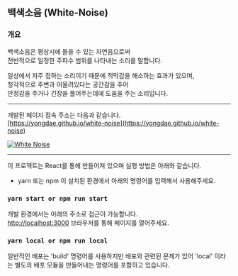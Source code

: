 ## 백색소음 (White-Noise)

### 개요

백색소음은 평상시에 들을 수 있는 자연음으로써<br/>
전반적으로 일정한 주파수 범위를 나타내는 소리를 말합니다.<br/>

일상에서 자주 접하는 소리이기 때문에 적막감을 해소하는 효과가 있으며,<br/>
청각적으로 주변과 어울려있다는 공간감을 주어<br/>
안정감을 주거나 긴장을 풀어주는데에 도움을 주는 소리입니다.<br/>

---

개발된 페이지 접속 주소는 다음과 같습니다.<br/>
[https://yongdae.github.io/white-noise](https://yongdae.github.io/white-noise)

[![White Noise](https://github.com/yongdae/white-noise/blob/master/images/Thumbnail.png)](https://youtu.be/N0-FgbhV6W4 "White-Noise")

---

이 프로젝트는 React를 통해 만들어져 있으며
실행 방법은 아래와 같습니다.

* yarn 또는 npm 이 설치된 환경에서 아래의 명령어를 입력해서 사용해주세요.

### `yarn start or npm run start`

개발 환경에서는 아래의 주소로 접근이 가능합니다.<br />
[http://localhost:3000](http://localhost:3000)
브라우저를 통해 페이지를 열어주세요.

### `yarn local or npm run local`

일반적인 배포는 'build' 명령어를 사용하지만 배포와 관련된 문제가 있어
'local' 이라는 별도의 배포 모듈을 만들어내는 명령어를 포함하고 있습니다.
